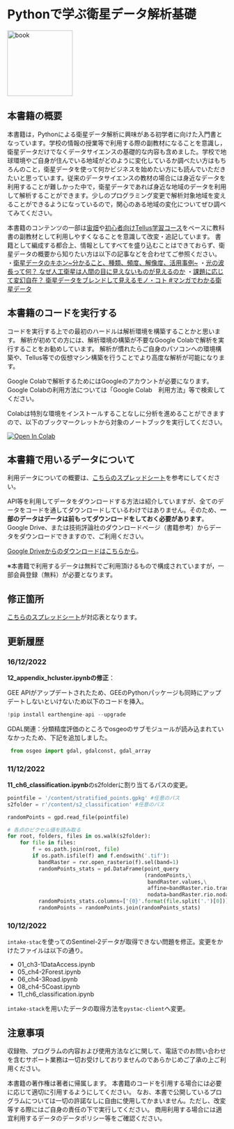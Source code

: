 # Pythonで学ぶ衛星データ解析基礎

<a href="https://gihyo.jp/book/2022/978-4-297-13232-3"><img src="https://gihyo.jp/assets/images/cover/2022/thumb/TH320_9784297132323.jpg" title="book" width="150" border="0" /></a>

## 本書籍の概要

本書籍は，Pythonによる衛星データ解析に興味がある初学者に向けた入門書となっています。学校の情報の授業等で利用する際の副教材になることを意識し，衛星データだけでなくデータサイエンスの基礎的な内容も含めました。学校で地球環境やご自身が住んでいる地域がどのように変化しているか調べたい方はもちろんのこと，衛星データを使って何かビジネスを始めたい方にも読んでいただきたいと思っています。従来のデータサイエンスの教材の場合には身近なデータを利用することが難しかった中で，衛星データであれば身近な地域のデータを利用して解析することができます。少しのプログラミング変更で解析対象地域を変えることができるようになっているので，関心のある地域の変化についてぜひ調べてみてください。

本書籍のコンテンツの一部は[宙畑](https://sorabatake.jp/)や[初心者向けTellus学習コース](https://tellusxdp.github.io/start-python-with-tellus/index.html)をベースに教科書の副教材として利用しやすくなることを意識して改変・追記しています。
書籍として編成する都合上、情報としてすべてを盛り込むことはできておらず、衛星データの概要から知りたい方は以下の記事などを合わせてご参照ください。
・[衛星データのキホン\~分かること、種類、頻度、解像度、活用事例\~](https://sorabatake.jp/279/)
・[光の波長って何？ なぜ人工衛星は人間の目に見えないものが見えるのか](https://sorabatake.jp/364/)
・[課題に応じて変幻自在？ 衛星データをブレンドして見えるモノ・コト #マンガでわかる衛星データ](https://sorabatake.jp/5192/)


## 本書籍のコードを実行する

コードを実行する上での最初のハードルは解析環境を構築することかと思います。
解析が初めての方には、解析環境の構築が不要なGoogle Colabで解析を実行することをお勧めしています。
解析が慣れたらご自身のパソコンへの環境構築や、Tellus等での仮想マシン構築を行うことでより高度な解析が可能になります。

Google Colabで解析するためにはGoogleのアカウントが必要になります。
Google Colabの利用方法については「Google Colab　利用方法」等で検索してください。

Colabは特別な環境をインストールすることなしに分析を進めることができますので、以下のブックマークレットから対象のノートブックを実行してください。

<a href="https://colab.research.google.com/github/tamanome/satelliteBook/blob/main/" target="_parent"><img src="https://colab.research.google.com/assets/colab-badge.svg" alt="Open In Colab"/></a> 

## 本書籍で用いるデータについて

利用データについての概要は、[こちらのスプレッドシート](https://docs.google.com/spreadsheets/d/1WKeu6_c-MV-zW2TMJaJ93d4f1Mx5yf7Uh9GGg0N2q0k/edit?usp=sharing)を参考にしてください。

API等を利用してデータをダウンロードする方法は紹介していますが、全てのデータをコードを通してダウンロードしているわけではありません。そのため、**一部のデータはデータは前もってダウンロードをしておく必要があります**。Google Drive、または技術評論社のダウンロードページ（書籍参考）からデータをダウンロードできますので、ご利用ください。

[Google Driveからのダウンロードはこちらから](https://drive.google.com/drive/folders/19DTm31Q8G_IIO5WqP6WUi35xfsw1guO7?usp=sharing)。

※本書籍で利用するデータは無料でご利用頂けるもので構成されていますが，一部会員登録（無料）が必要となります。

## 修正箇所

[こちらのスプレッドシート](https://docs.google.com/spreadsheets/d/1dNwlP8ZvFief8ZRS22i-b_T17BwQmhEMHpFv81cUmLc/edit#gid=0)が対応表となります。

## 更新履歴

### 16/12/2022

**12_appendix_hcluster.ipynbの修正**：

GEE APIがアップデートされたため、GEEのPythonパッケージも同時にアップデートしないといけないため以下のコードを挿入。

```python
!pip install earthengine-api --upgrade
```

GDAL関連：分類精度評価のところでosgeoのサブモジュールが読み込まれていなかったため、下記を追加しました。

```python
 from osgeo import gdal, gdalconst, gdal_array
```

### 11/12/2022

**11_ch6_classification.ipynb**のs2folderに割り当てるパスの変更。

```python
pointfile = '/content/stratified_points.gpkg' #任意のパス
s2folder = r'/content/s2_classification' #任意のパス

randomPoints = gpd.read_file(pointfile)

# 各点のピクセル値を読み取る
for root, folders, files in os.walk(s2folder):
    for file in files:
        f = os.path.join(root, file)
        if os.path.isfile(f) and f.endswith('.tif'):
          bandRaster = rxr.open_rasterio(f).sel(band=1)
          randomPoints_stats = pd.DataFrame(point_query
                                            (randomPoints,\
                                             bandRaster.values,\
                                             affine=bandRaster.rio.transform(),\
                                             nodata=bandRaster.rio.nodata))
          randomPoints_stats.columns=['{0}'.format(file.split('.')[0])]
          randomPoints = randomPoints.join(randomPoints_stats)
```

### 10/12/2022

`intake-stac`を使ってのSentinel-2データが取得できない問題を修正。変更をかけたファイルは以下の通り。

- 01_ch3-1DataAccess.ipynb
- 05_ch4-2Forest.ipynb
- 06_ch4-3Road.ipynb
- 08_ch4-5Coast.ipynb
- 11_ch6_classification.ipynb

`intake-stack`を用いたデータの取得方法を`pystac-client`へ変更。

## 注意事項

収録物、プログラムの内容および使用方法などに関して、電話でのお問い合わせを含むサポート業務は一切お受けしておりませんのであらかじめご了承の上ご利用ください。

本書籍の著作権は著者に帰属します。
本書籍のコードを引用する場合には必要に応じて適切に引用するようにしてください。
なお、本書で公開しているプログラムについては一切の許諾なしに自由に使用してかまいません。ただし、改変等する際にはご自身の責任の下で実行してください。
商用利用する場合には適宜利用するデータのデータポリシー等をご確認ください。

